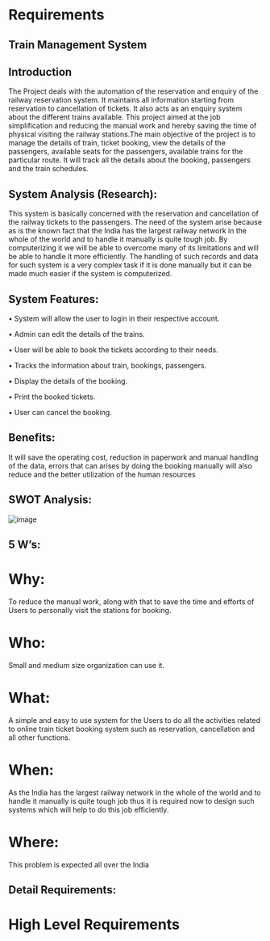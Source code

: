 # Requirements
## Train Management System
## Introduction
The Project deals with the automation of the reservation and enquiry of the railway reservation system. It maintains all information starting from reservation to cancellation of tickets. It also acts as an enquiry system about the different trains available. This project aimed at the job simplification and reducing the manual work and hereby saving the time of physical visiting the railway stations.The main objective of the project is to manage the details of train, ticket booking, view the 
details of the passengers, available seats for the passengers, available trains for the particular route. It will track all the details about the booking, passengers and the train schedules.

## System Analysis (Research):
This system is basically concerned with the reservation and cancellation of the railway tickets to the passengers. The need of the system arise because as is the known fact that the India has the largest railway network in the whole of the world and to handle it manually is quite tough job. By computerizing it we will be able to overcome many of its limitations and will be able to handle it more efficiently. The handling of such records and data for such system is a very complex task if it is done manually but it can be made much easier if the system is computerized.

## System Features:
• System will allow the user to login in their respective account.

• Admin can edit the details of the trains.

• User will be able to book the tickets according to their needs.

• Tracks the information about train, bookings, passengers.

• Display the details of the booking.

• Print the booked tickets.

• User can cancel the booking.

## Benefits:
It will save the operating cost, reduction in paperwork and manual handling of the data, errors that can arises by doing the booking manually will also reduce and the better utilization of the human resources

## SWOT Analysis:

![image](https://user-images.githubusercontent.com/101458188/161370279-70dd7e4f-33a6-4455-85f3-8caef7e84da5.png)

## 5 W’s:
# Why: 
To reduce the manual work, along with that to save the time and efforts of Users to personally visit the stations for booking.

# Who:
Small and medium size organization can use it.

# What:
A simple and easy to use system for the Users to do all the activities related to online train ticket booking system such as reservation, cancellation and all other functions.

# When:
As the India has the largest railway network in the whole of the world and to handle it manually is quite tough job thus it is required now to design such systems which will help to do this job efficiently.

# Where:
This problem is expected all over the India

## Detail Requirements:

# High Level Requirements








